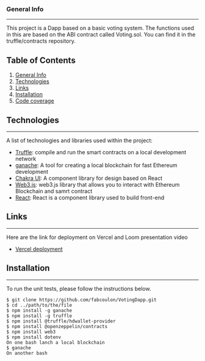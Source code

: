 ### General Info
***
This project is a Dapp based on a basic voting system. The functions used in this are based on the ABI contract called Voting.sol.
You can find it in the truffle/contracts repository.

## Table of Contents
1. [General Info](#general-info)
2. [Technologies](#technologies)
3. [Links](#links)
4. [Installation](#installation)
5. [Code coverage](#code-coverage)

## Technologies
***
A list of technologies and libraries used within the project:
- [Truffle](https://github.com/trufflesuite): compile and run the smart contracts on a local development network
- [ganache](https://github.com/trufflesuite/ganache): A tool for creating a local blockchain for fast Ethereum development
- [Chakra UI](https://chakra-ui.com/): A component library for design based on React
- [Web3.js](https://web3js.readthedocs.io/en/v1.8.2/): web3.js library that allows you to interact with Ethereum Blockchain and samrt contract
- [React](https://react.dev/): React is a component library used to build front-end

## Links
***
Here are the link for deployment on Vercel and Loom presentation video

- [Vercel deployment](https://voting-dapp-six.vercel.app/)


## Installation
***
To run the unit tests, please follow the instructions below. 
```
$ git clone https://github.com/fabcoulon/VotingDapp.git
$ cd ../path/to/the/file
$ npm install -g ganache 
$ npm install -g truffle
$ npm install @truffle/hdwallet-provider  
$ npm install @openzeppelin/contracts
$ npm install web3
$ npm install dotenv
On one bash lanch a local blockchain
$ ganache
On another bash

```